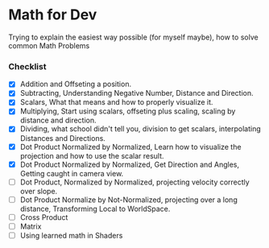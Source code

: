 # Math for Dev
Trying to explain the easiest way possible (for myself maybe), how to solve common Math Problems

### Checklist
- [x] Addition and Offseting a position.
- [x] Subtracting, Understanding Negative Number, Distance and Direction.
- [x] Scalars, What that means and how to properly visualize it.
- [x] Multiplying, Start using scalars, offseting plus scaling, scaling by distance and direction.
- [x] Dividing, what school didn't tell you, division to get scalars, interpolating Distances and Directions.
- [x] Dot Product Normalized by Normalized, Learn how to visualize the projection and how to use the scalar result.
- [x] Dot Product Normalized by Normalized, Get Direction and Angles, Getting caught in camera view.
- [ ] Dot Product, Normalized by Normalized, projecting velocity correctly over slope.
- [ ] Dot Product Normalize by Not-Normalized, projecting over a long distance, Transforming Local to WorldSpace.
- [ ] Cross Product
- [ ] Matrix
- [ ] Using learned math in Shaders
